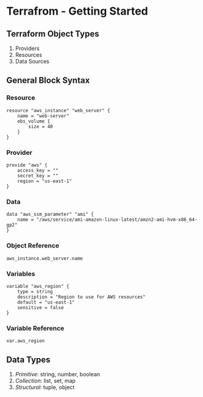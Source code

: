 # Terrafrom - Getting Started

## Terraform Object Types

1. Providers
2. Resources
3. Data Sources

## General Block Syntax

### Resource

    resource "aws_instance" "web_server" {
        name = "web-server"
        ebs_volume {
            size = 40
        }
    }

### Provider

    provide "aws" {
        access_key = ""
        secret_key = ""
        region = "us-east-1"
    }

### Data

    data "aws_ssm_parameter" "ami" {
        name = "/aws/service/ami-amazon-linux-latest/amzn2-ami-hvm-x86_64-gp2"
    }

### Object Reference

    aws_instance.web_server.name

### Variables

    variable "aws_region" {
        type = string
        description = "Region to use for AWS resources"
        default = "us-east-1"
        sensitive = false    
    }

### Variable Reference

    var.aws_region

## Data Types

1. *Primitive*: string, number, boolean
2. *Collection*: list, set, map
3. *Structural*: tuple, object
